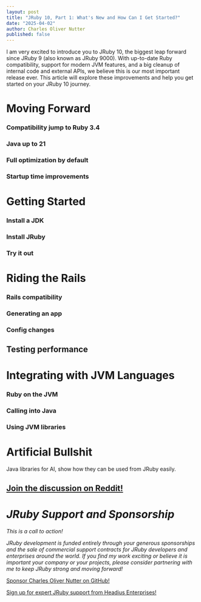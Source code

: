 ```yaml
---
layout: post
title: "JRuby 10, Part 1: What's New and How Can I Get Started?"
date: "2025-04-02"
author: Charles Oliver Nutter
published: false
---
```


I am very excited to introduce you to JRuby 10, the biggest leap forward since JRuby 9 (also known as JRuby 9000). With up-to-date Ruby compatibility, support for modern JVM features, and a big cleanup of internal code and external APIs, we believe this is our most important release ever. This article will explore these improvements and help you get started on your JRuby 10 journey.

Moving Forward
==============

### Compatibility jump to Ruby 3.4

### Java up to 21

### Full optimization by default

### Startup time improvements

Getting Started
===============

### Install a JDK

### Install JRuby

### Try it out

Riding the Rails
================

### Rails compatibility

### Generating an app

### Config changes

## Testing performance

Integrating with JVM Languages
==============================

### Ruby on the JVM

### Calling into Java

### Using JVM libraries

Artificial Bullshit
===================

Java libraries for AI, show how they can be used from JRuby easily.

## [Join the discussion on Reddit!](https://www.reddit.com/r/javavirtualmachine/comments/1ioncqe/boosting_jruby_startup_with_appcds_and_aot_caching/)

_JRuby Support and Sponsorship_
===============================

_This is a call to action!_

_JRuby development is funded entirely through your generous sponsorships and the sale of commercial support contracts for JRuby developers and enterprises around the world. If you find my work exciting or believe it is important your company or your projects, please consider partnering with me to keep JRuby strong and moving forward!_

[Sponsor Charles Oliver Nutter on GitHub!](https://github.com/sponsors/headius)

[Sign up for expert JRuby support from Headius Enterprises!](https://www.headius.com/jruby-support)
